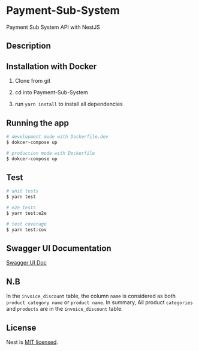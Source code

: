 # Payment-Sub-System
Payment Sub System API with NestJS

## Description

## Installation with Docker

1. Clone from git

2. cd into Payment-Sub-System

3. run `yarn install` to install all dependencies

## Running the app

```bash
# development mode with Dockerfile.dev
$ dokcer-compose up

# production mode with Dockerfile
$ dokcer-compose up
```

## Test

```bash
# unit tests
$ yarn test

# e2e tests
$ yarn test:e2e

# test coverage
$ yarn test:cov
```

## Swagger UI Documentation

[Swagger UI Doc](http://localhost:3000/api/v1/doc)

## N.B

In the `invoice_discount` table, the column `name` is considered as both `product category name` or `product name`.
In summary, All product `categories` and `products` are in the `invoice_discount` table.


## License

Nest is [MIT licensed](LICENSE).